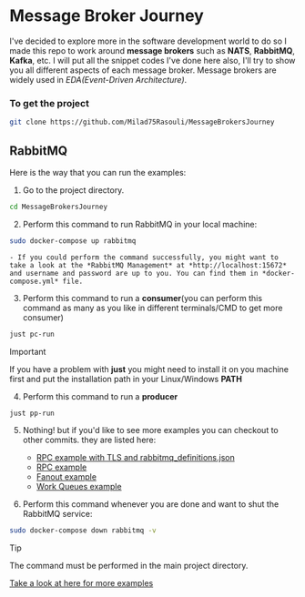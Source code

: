 # Message Broker Journey
I've decided to explore more in the software development world to do so I made this repo to work around **message brokers** such as **NATS**, **RabbitMQ**, **Kafka**, etc. I will put all the snippet codes I've done here also, I'll try to show you all different aspects of each message broker. 
Message brokers are widely used in *EDA(Event-Driven Architecture)*.

### To get the project
```bash
git clone https://github.com/Milad75Rasouli/MessageBrokersJourney

``` 
## RabbitMQ
Here is the way that you can run the examples:
1. Go to the project directory.
```bash
cd MessageBrokersJourney
```

2. Perform this command to run RabbitMQ in your local machine:
```bash
sudo docker-compose up rabbitmq
```
    - If you could perform the command successfully, you might want to take a look at the *RabbitMQ Management* at *http://localhost:15672* and username and password are up to you. You can find them in *docker-compose.yml* file. 
3. Perform this command to run a **consumer**(you can perform this command as many as you like in different terminals/CMD to get more consumer)
```bash
just pc-run
```
> [!IMPORTANT]
> If you have a problem with **just** you might need to install it on you machine first and put the installation path in your Linux/Windows **PATH**

4. Perform this command to run a **producer**

```bash
just pp-run
```
5. Nothing! but if you'd like to see more examples you can checkout to other commits. they are listed here:
    - [RPC example with TLS and rabbitmq_definitions.json](https://github.com/Milad75Rasouli/MessageBrokersJourney/releases/tag/rabbitmq-rpc-tls-conf)
    - [RPC example](https://github.com/Milad75Rasouli/MessageBrokersJourney/releases/tag/rabbitmq-rpc)
    - [Fanout example](https://github.com/Milad75Rasouli/MessageBrokersJourney/releases/tag/rabbitmq-fanout)
    - [Work Queues example](https://github.com/Milad75Rasouhttps://github.com/Milad75Rasouli/MessageBrokersJourney/releases/tag/rabbitmq-fanoutli/MessageBrokersJourney/releases/tag/rabbitmq-worker)

6. Perform this command whenever you are done and want to shut the RabbitMQ service:
```bash
sudo docker-compose down rabbitmq -v
```
> [!TIP]
> The command must be performed in the main project directory.

[Take a look at here for more examples](https://www.rabbitmq.com/tutorials)